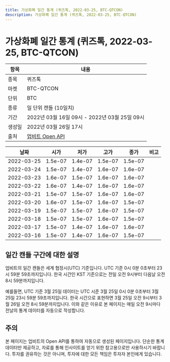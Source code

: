 ```yaml
---
title: 가상화폐 일간 통계 (퀴즈톡, 2022-03-25, BTC-QTCON)
description: 가상화폐 일간 통계 (퀴즈톡, 2022-03-25, BTC-QTCON)
---
```



가상화폐 일간 통계 (퀴즈톡, 2022-03-25, BTC-QTCON)
===

|항목|내용|
|--|--|
|종목|퀴즈톡|
|마켓|BTC-QTCON|
|단위|BTC|
|종류|일 단위 캔들 (10일치)|
|기간|2022년 03월 16일 09시 - 2022년 03월 25일 09시|
|생성일|2022년 03월 26일 17시|
|출처|[업비트 Open API](https://docs.upbit.com)|


|날짜|시가|저가|고가|종가|비고|
|--|--|--|--|--|--|
|2022-03-25|1.5e-07|1.4e-07|1.5e-07|1.5e-07|    |
|2022-03-24|1.5e-07|1.4e-07|1.6e-07|1.6e-07|    |
|2022-03-23|1.6e-07|1.5e-07|1.6e-07|1.6e-07|    |
|2022-03-22|1.6e-07|1.4e-07|1.6e-07|1.6e-07|    |
|2022-03-21|1.5e-07|1.5e-07|1.6e-07|1.6e-07|    |
|2022-03-20|1.6e-07|1.5e-07|1.6e-07|1.5e-07|    |
|2022-03-19|1.5e-07|1.5e-07|1.6e-07|1.5e-07|    |
|2022-03-18|1.5e-07|1.5e-07|1.6e-07|1.5e-07|    |
|2022-03-17|1.5e-07|1.4e-07|1.6e-07|1.6e-07|    |
|2022-03-16|1.5e-07|1.4e-07|1.6e-07|1.5e-07|    |


일간 캔들 구간에 대한 설명
---


업비트의 일간 캔들은 세계 협정시(UTC) 기준입니다. 
UTC 기준 0시 0분 0초부터 23시 59분 59초까지입니다. 
한국 시간인 KST 기준으로는 전일 오전 9시부터 다음날 오전 8시 59분까지입니다. 


예를들면, UTC 기준 3월 25일 데이터는 UTC 시준 3월 25일 0시 0분 0초부터 3월 25일 23시 59분 59초까지입니다. 
한국 시간으로 표현하면 3월 25일 오전 9시부터 3월 26일 오전 8시 59분까지입니다. 
이와 같은 이유로 본 페이지는 매일 오전 9시마다 전날의 통계 데이터를 자동으로 작성합니다. 


주의
---


본 페이지는 업비트의 Open API를 통하여 자동으로 생성된 페이지입니다. 
단순한 통계 데이터만 제공하고, 자료를 통해 인사이트를 얻기 위한 참고용으로만 사용하시기 바랍니다. 
투자를 권유하는 것은 아니며, 투자에 대한 모든 책임은 투자자 본인에게 있습니다. 
